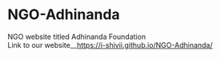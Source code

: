 # NGO-Adhinanda
NGO website titled Adhinanda Foundation
<br>
Link to our website__https://i-shivii.github.io/NGO-Adhinanda/
